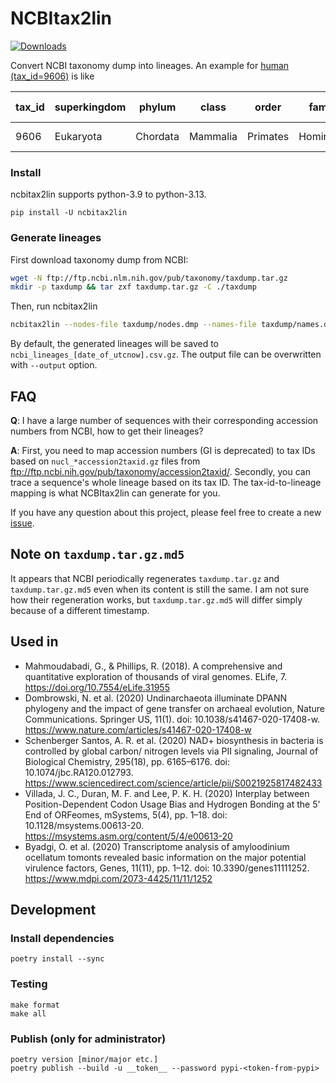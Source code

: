 # NCBItax2lin

[![Downloads](https://pepy.tech/badge/ncbitax2lin/week)](https://pepy.tech/project/ncbitax2lin)

Convert NCBI taxonomy dump into lineages. An example for [human
(tax_id=9606)](https://www.ncbi.nlm.nih.gov/Taxonomy/Browser/wwwtax.cgi?id=9606)
is like

| tax_id | superkingdom | phylum   | class    | order    | family    | genus | species      | family1 | forma | genus1 | infraclass | infraorder  | kingdom | no rank            | no rank1     | no rank10            | no rank11 | no rank12 | no rank13 | no rank14 | no rank15     | no rank16 | no rank17 | no rank18 | no rank19 | no rank2  | no rank20 | no rank21 | no rank22 | no rank3  | no rank4      | no rank5   | no rank6      | no rank7   | no rank8     | no rank9      | parvorder  | species group | species subgroup | species1 | subclass | subfamily | subgenus | subkingdom | suborder    | subphylum | subspecies | subtribe | superclass | superfamily | superorder       | superorder1 | superphylum | tribe | varietas |
|--------|--------------|----------|----------|----------|-----------|-------|--------------|---------|-------|--------|------------|-------------|---------|--------------------|--------------|----------------------|-----------|-----------|-----------|-----------|---------------|-----------|-----------|-----------|-----------|-----------|-----------|-----------|-----------|-----------|---------------|------------|---------------|------------|--------------|---------------|------------|---------------|------------------|----------|----------|-----------|----------|------------|-------------|-----------|------------|----------|------------|-------------|------------------|-------------|-------------|-------|----------|
| 9606   | Eukaryota    | Chordata | Mammalia | Primates | Hominidae | Homo  | Homo sapiens |         |       |        |            | Simiiformes | Metazoa | cellular organisms | Opisthokonta | Dipnotetrapodomorpha | Tetrapoda | Amniota   | Theria    | Eutheria  | Boreoeutheria |           |           |           |           | Eumetazoa |           |           |           | Bilateria | Deuterostomia | Vertebrata | Gnathostomata | Teleostomi | Euteleostomi | Sarcopterygii | Catarrhini |               |                  |          |          | Homininae |          |            | Haplorrhini | Craniata  |            |          |            | Hominoidea  | Euarchontoglires |             |             |       |          |

### Install

ncbitax2lin supports python-3.9 to python-3.13.

```
pip install -U ncbitax2lin
```

### Generate lineages

First download taxonomy dump from NCBI:

```bash
wget -N ftp://ftp.ncbi.nlm.nih.gov/pub/taxonomy/taxdump.tar.gz
mkdir -p taxdump && tar zxf taxdump.tar.gz -C ./taxdump
```

Then, run ncbitax2lin

```bash
ncbitax2lin --nodes-file taxdump/nodes.dmp --names-file taxdump/names.dmp
```

By default, the generated lineages will be saved to
`ncbi_lineages_[date_of_utcnow].csv.gz`. The output file can be overwritten with
`--output` option.


## FAQ

**Q**: I have a large number of sequences with their corresponding accession
numbers from NCBI, how to get their lineages?

**A**: First, you need to map accession numbers (GI is deprecated) to tax IDs
based on `nucl_*accession2taxid.gz` files from
ftp://ftp.ncbi.nih.gov/pub/taxonomy/accession2taxid/. Secondly, you can trace a
sequence's whole lineage based on its tax ID. The tax-id-to-lineage mapping is
what NCBItax2lin can generate for you.

If you have any question about this project, please feel free to create a new
[issue](https://github.com/zyxue/ncbitax2lin/issues/new).

## Note on `taxdump.tar.gz.md5`

It appears that NCBI periodically regenerates `taxdump.tar.gz` and
`taxdump.tar.gz.md5` even when its content is still the same. I am not sure how
their regeneration works, but `taxdump.tar.gz.md5` will differ simply because
of a different timestamp.

## Used in

* Mahmoudabadi, G., & Phillips, R. (2018). A comprehensive and quantitative exploration of thousands of viral genomes. ELife, 7. https://doi.org/10.7554/eLife.31955
* Dombrowski, N. et al. (2020) Undinarchaeota illuminate DPANN phylogeny and the impact of gene transfer on archaeal evolution, Nature Communications. Springer US, 11(1). doi: 10.1038/s41467-020-17408-w. https://www.nature.com/articles/s41467-020-17408-w
* Schenberger Santos, A. R. et al. (2020) NAD+ biosynthesis in bacteria is controlled by global carbon/ nitrogen levels via PII signaling, Journal of Biological Chemistry, 295(18), pp. 6165–6176. doi: 10.1074/jbc.RA120.012793. https://www.sciencedirect.com/science/article/pii/S0021925817482433
* Villada, J. C., Duran, M. F. and Lee, P. K. H. (2020) Interplay between Position-Dependent Codon Usage Bias and Hydrogen Bonding at the 5' End of ORFeomes, mSystems, 5(4), pp. 1–18. doi: 10.1128/msystems.00613-20. https://msystems.asm.org/content/5/4/e00613-20
* Byadgi, O. et al. (2020) Transcriptome analysis of amyloodinium ocellatum tomonts revealed basic information on the major potential virulence factors, Genes, 11(11), pp. 1–12. doi: 10.3390/genes11111252. https://www.mdpi.com/2073-4425/11/11/1252

## Development

### Install dependencies

```
poetry install --sync
```

### Testing

```
make format
make all
```

### Publish (only for administrator)

```
poetry version [minor/major etc.]
poetry publish --build -u __token__ --password pypi-<token-from-pypi>
```

